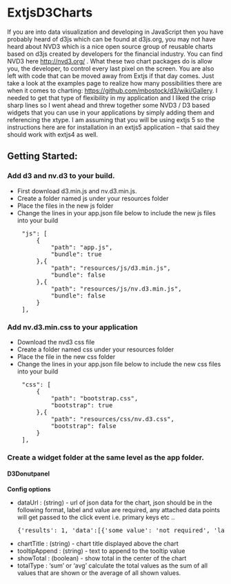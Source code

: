 ExtjsD3Charts
=============

If you are into data visualization and developing in JavaScript then you have probably heard of d3js which can be found at d3js.org, you may not have heard about NVD3 which is a nice open source group of reusable charts based on d3js created by developers for the financial industry. You can find NVD3 here http://nvd3.org/ . What these two chart packages do is allow you, the developer, to control every last pixel on the screen. You are also left with code that can be moved away from Extjs if that day comes. Just take a look at the examples page to realize how many possibilities there are when it comes to charting: https://github.com/mbostock/d3/wiki/Gallery. I needed to get that type of flexibility in my application and I liked the crisp sharp lines so I went ahead and threw together some NVD3 / D3 based widgets that you can use in your applications by simply adding them and referencing the xtype. I am assuming that you will be using extjs 5 so the instructions here are for installation in an extjs5 application – that said they should work with extjs4 as well.

<h2>Getting Started:</h2>
<h3>Add d3 and nv.d3 to your build.</h3>
<ul>
<li>First download d3.min.js and nv.d3.min.js.</li>
<li>Create a folder named js under your resources folder</li>
<li>Place the files in the new js folder</li>
<li>Change the lines in your app.json file below to include the new js files into your build</li>
</ul>

<pre>
    "js": [
        {
            "path": "app.js",
            "bundle": true
        },{
            "path": "resources/js/d3.min.js",
            "bundle": false
        },{
            "path": "resources/js/nv.d3.min.js",
            "bundle": false
        }
    ],
</pre>

<h3>Add nv.d3.min.css to your application</h3>
<ul>
<li>Download the nvd3 css file</li>
<li>Create a folder named css under your resources folder</li>
<li>Place the file in the new css folder</li>
<li>Change the lines in your app.json file below to include the new css files into your build</li>
</ul>

<pre>
    "css": [
        {
            "path": "bootstrap.css",
            "bootstrap": true
        },{
            "path": "resources/css/nv.d3.css",
            "bootstrap": false
        }
    ],
</pre>

<h3>Create a widget folder at the same level as the app folder. </h3>

<h4>D3Donutpanel</h4>

<strong>Config options</strong>
<ul>
    <li>dataUrl		: (string) - url of json data for the chart, json should be in the following format, label and value are required, any attached data points will get passed to the click event i.e. primary keys etc ..
        <pre>{'results': 1, 'data':[{'some_value': 'not required', 'label': 'Required', 'value': 17}]}</pre></li>
    <li>chartTitle	: (string) - chart title displayed above the chart</li>
    <li>tooltipAppend	: (string) - text to append to the tooltip value</li>
    <li>showTotal	: (boolean) - show total in the center of the chart</li>
    <li>totalType	: ‘sum’ or ‘avg’ calculate the total values as the sum of all values that are shown or the average of all shown values.</li>
</ul>